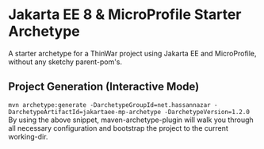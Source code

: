 # Jakarta EE 8 & MicroProfile Starter Archetype
A starter archetype for a ThinWar project using Jakarta EE and MicroProfile, without any sketchy parent-pom's.

## Project Generation (Interactive Mode)

`mvn archetype:generate -DarchetypeGroupId=net.hassannazar -DarchetypeArtifactId=jakartaee-mp-archetype -DarchetypeVersion=1.2.0  `  
By using the above snippet, maven-archetype-plugin will walk you through all necessary configuration and bootstrap the project to the current working-dir.

